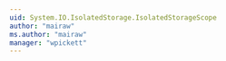 ```yaml
---
uid: System.IO.IsolatedStorage.IsolatedStorageScope
author: "mairaw"
ms.author: "mairaw"
manager: "wpickett"
---
```

